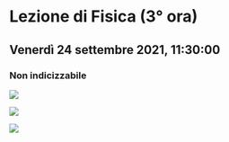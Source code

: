 # Lezione di Fisica (3° ora)
## Venerdì 24 settembre 2021, 11:30:00
### Non indicizzabile
![](https://i.imgur.com/1LDhiMn.jpg)

![](https://i.imgur.com/htU2Vbw.jpg)

![](https://i.imgur.com/I9YzxRx.jpg)
<!--stackedit_data:
eyJoaXN0b3J5IjpbLTk0MjM4NjQyNCwzMjE4MzQ4NzIsMjQwNT
E0NzQ5XX0=
-->